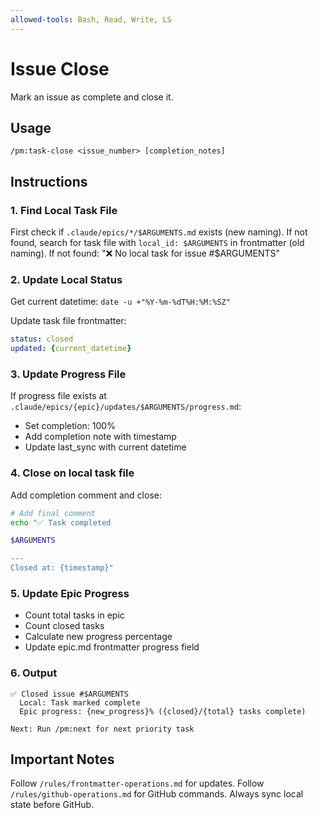 ```yaml
---
allowed-tools: Bash, Read, Write, LS
---
```


# Issue Close

Mark an issue as complete and close it.

## Usage
```
/pm:task-close <issue_number> [completion_notes]
```

## Instructions

### 1. Find Local Task File

First check if `.claude/epics/*/$ARGUMENTS.md` exists (new naming).
If not found, search for task file with `local_id: $ARGUMENTS` in frontmatter (old naming).
If not found: "❌ No local task for issue #$ARGUMENTS"

### 2. Update Local Status

Get current datetime: `date -u +"%Y-%m-%dT%H:%M:%SZ"`

Update task file frontmatter:
```yaml
status: closed
updated: {current_datetime}
```

### 3. Update Progress File

If progress file exists at `.claude/epics/{epic}/updates/$ARGUMENTS/progress.md`:
- Set completion: 100%
- Add completion note with timestamp
- Update last_sync with current datetime

### 4. Close on local task file

Add completion comment and close:
```bash
# Add final comment
echo "✅ Task completed

$ARGUMENTS

---
Closed at: {timestamp}"
```

### 5. Update Epic Progress

- Count total tasks in epic
- Count closed tasks
- Calculate new progress percentage
- Update epic.md frontmatter progress field

### 6. Output

```
✅ Closed issue #$ARGUMENTS
  Local: Task marked complete
  Epic progress: {new_progress}% ({closed}/{total} tasks complete)
  
Next: Run /pm:next for next priority task
```

## Important Notes

Follow `/rules/frontmatter-operations.md` for updates.
Follow `/rules/github-operations.md` for GitHub commands.
Always sync local state before GitHub.